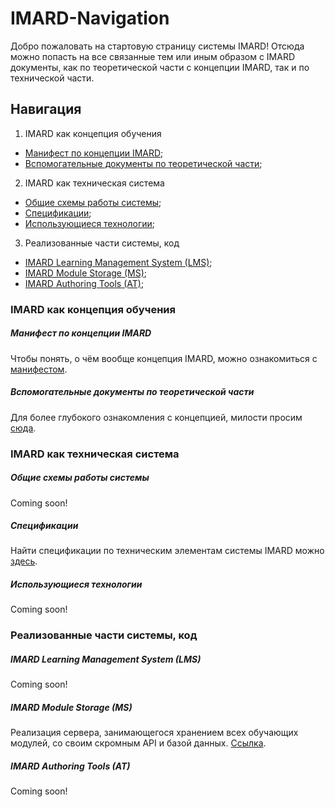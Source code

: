# IMARD-Navigation
Добро пожаловать на стартовую страницу системы IMARD! Отсюда можно попасть на все связанные тем или иным образом с IMARD документы, как по теоретической части с концепции IMARD, так и по технической части.

## Навигация

1. IMARD как концепция обучения
 + [Манифест по концепции IMARD](#Manifesto);
 + [Вспомогательные документы по теоретической части](#ConceptionDocuments);
2. IMARD как техническая система
+ [Общие схемы работы системы](#TechnicalSchemas);
+ [Спецификации](#Specifications);
+ [Использующиеся технологии](#Technologies);
3. Реализованные части системы, код
+ [IMARD Learning Management System (LMS)](#LMS);
+ [IMARD Module Storage (MS)](#MS);
+ [IMARD Authoring Tools (AT)](#AT);

### IMARD как концепция обучения

##### <a name="Manifesto"></a> Манифест по концепции IMARD

Чтобы понять, о чём вообще концепция IMARD, можно ознакомиться с [манифестом](https://github.com/JumpTheShark/IMARD-manifesto).

##### <a name="ConceptionDocuments"></a> Вспомогательные документы по теоретической части

Для более глубокого ознакомления с концепцией, милости просим [сюда](https://github.com/JumpTheShark/IMARD-Documentation).

### IMARD как техническая система

##### <a name="TechnicalSchemas"></a> Общие схемы работы системы

Coming soon!

##### <a name="Specifications"></a> Спецификации

Найти спецификации по техническим элементам системы IMARD можно [здесь](https://github.com/JumpTheShark/IMARD-Documentation).

##### <a name="Technologies"></a> Использующиеся технологии

Coming soon!

### Реализованные части системы, код

##### <a name="LMS"></a> IMARD Learning Management System (LMS)

Coming soon!

##### <a name="MS"></a> IMARD Module Storage (MS)

Реализация сервера, занимающегося хранением всех обучающих модулей, со своим скромным API и базой данных.
[Ссылка](https://github.com/JumpTheShark/imard-module-repo).

##### <a name="AT"></a> IMARD Authoring Tools (AT)

Coming soon!
